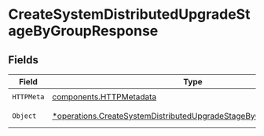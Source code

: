 # CreateSystemDistributedUpgradeStageByGroupResponse


## Fields

| Field                                                                                                                                                   | Type                                                                                                                                                    | Required                                                                                                                                                | Description                                                                                                                                             |
| ------------------------------------------------------------------------------------------------------------------------------------------------------- | ------------------------------------------------------------------------------------------------------------------------------------------------------- | ------------------------------------------------------------------------------------------------------------------------------------------------------- | ------------------------------------------------------------------------------------------------------------------------------------------------------- |
| `HTTPMeta`                                                                                                                                              | [components.HTTPMetadata](../../models/components/httpmetadata.md)                                                                                      | :heavy_check_mark:                                                                                                                                      | N/A                                                                                                                                                     |
| `Object`                                                                                                                                                | [*operations.CreateSystemDistributedUpgradeStageByGroupResponseBody](../../models/operations/createsystemdistributedupgradestagebygroupresponsebody.md) | :heavy_minus_sign:                                                                                                                                      | a list of any objects                                                                                                                                   |